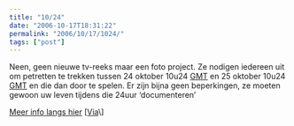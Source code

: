 ```yaml
---
title: "10/24"
date: "2006-10-17T18:31:22"
permalink: "2006/10/17/1024/"
tags: ["post"]
---
```

Neen, geen nieuwe tv-reeks maar een foto project. Ze nodigen iedereen uit om petretten te trekken tussen 24 oktober 10u24 [GMT](http://wwp.greenwichmeantime.com/ "http://wwp.greenwichmeantime.com/") en 25 oktober 10u24 [GMT](http://wwp.greenwichmeantime.com/ "http://wwp.greenwichmeantime.com/") en die dan door te spelen. Er zijn bijna geen beperkingen, ze moeten gewoon uw leven tijdens die 24uur ‘documenteren’

[Meer info langs hier](http://www.wrkshy.net/1024/1024.htm "http://www.wrkshy.net/1024/1024.htm") \[[Via](http://www.lomography.com/blog/?id=278&referer=blog "http://www.lomography.com/blog/?id=278&referer=blog")\]
